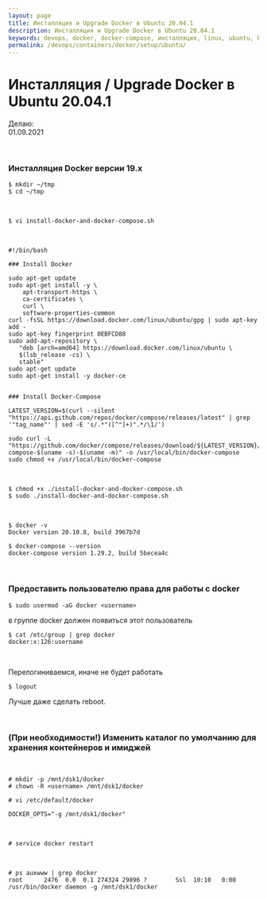 ```yaml
---
layout: page
title: Инсталляция и Upgrade Docker в Ubuntu 20.04.1
description: Инсталляция и Upgrade Docker в Ubuntu 20.04.1
keywords: devops, docker, docker-compose, инсталляция, linux, ubuntu, bash скрипт
permalink: /devops/containers/docker/setup/ubuntu/
---
```


# Инсталляция / Upgrade Docker в Ubuntu 20.04.1

Делаю:  
01.09.2021

<br/>

### Инсталляция Docker версии 19.x

```
$ mkdir ~/tmp
$ cd ~/tmp
```

<br/>

```
$ vi install-docker-and-docker-compose.sh

```

<br/>

```
#!/bin/bash

### Install Docker

sudo apt-get update
sudo apt-get install -y \
    apt-transport-https \
    ca-certificates \
    curl \
    software-properties-common
curl -fsSL https://download.docker.com/linux/ubuntu/gpg | sudo apt-key add -
sudo apt-key fingerprint 0EBFCD88
sudo add-apt-repository \
   "deb [arch=amd64] https://download.docker.com/linux/ubuntu \
   $(lsb_release -cs) \
   stable"
sudo apt-get update
sudo apt-get install -y docker-ce


### Install Docker-Compose

LATEST_VERSION=$(curl --silent "https://api.github.com/repos/docker/compose/releases/latest" | grep '"tag_name"' | sed -E 's/.*"([^"]+)".*/\1/')

sudo curl -L "https://github.com/docker/compose/releases/download/${LATEST_VERSION}/docker-compose-$(uname -s)-$(uname -m)" -o /usr/local/bin/docker-compose
sudo chmod +x /usr/local/bin/docker-compose
```

<br/>

```
$ chmod +x ./install-docker-and-docker-compose.sh
$ sudo ./install-docker-and-docker-compose.sh
```

<br/>

```
$ docker -v
Docker version 20.10.8, build 3967b7d

$ docker-compose --version
docker-compose version 1.29.2, build 5becea4c
```

<br/>

### Предоставить пользователю права для работы с docker

    $ sudo usermod -aG docker <username>

в группе docker должен появиться этот пользователь

```
$ cat /etc/group | grep docker
docker:x:126:username
```

<br/>

Перелогиниваемся, иначе не будет работать

    $ logout

Лучше даже сделать reboot.

<br/>

### (При необходимости!) Изменить каталог по умолчанию для хранения контейнеров и имиджей

<br/>

    # mkdir -p /mnt/dsk1/docker
    # chown -R <username> /mnt/dsk1/docker

    # vi /etc/default/docker

    DOCKER_OPTS="-g /mnt/dsk1/docker"

<br/>

    # service docker restart

<br/>

    # ps auxwww | grep docker
    root      2476  0.0  0.1 274324 29896 ?        Ssl  10:10   0:00 /usr/bin/docker daemon -g /mnt/dsk1/docker
